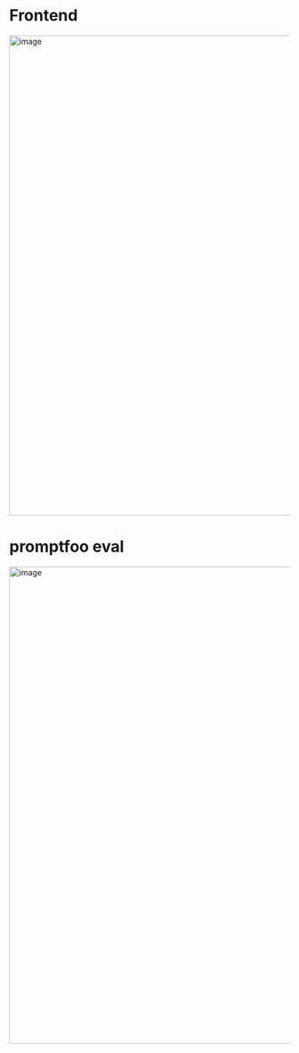 # Frontend

<img width="1322" height="862" alt="image" src="https://github.com/user-attachments/assets/6bc2c06b-8d1f-4cf6-8b12-e211f18313e8" />


# promptfoo eval

<img width="1319" height="857" alt="image" src="https://github.com/user-attachments/assets/a26fbb2a-e0e5-4328-a11b-7fbc151dfe6a" />

